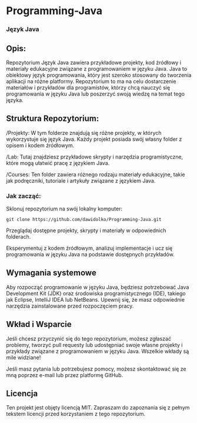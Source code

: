 # Programming-Java

### **Język Java**

## **Opis:**
Repozytorium Język Java zawiera przykładowe projekty, kod źródłowy i materiały edukacyjne związane z programowaniem w języku Java. Java to obiektowy język programowania, który jest szeroko stosowany do tworzenia aplikacji na różne platformy. Repozytorium to ma na celu dostarczenie materiałów i przykładów dla programistów, którzy chcą nauczyć się programowania w języku Java lub poszerzyć swoją wiedzę na temat tego języka.

## **Struktura Repozytorium:**
/Projekty: W tym folderze znajdują się różne projekty, w których wykorzystuje się język Java. Każdy projekt posiada swój własny folder z opisem i kodem źródłowym.

/Lab: Tutaj znajdziesz przykładowe skrypty i narzędzia programistyczne, które mogą ułatwić pracę z językiem Java.

/Courses: Ten folder zawiera różnego rodzaju materiały edukacyjne, takie jak podręczniki, tutoriale i artykuły związane z językiem Java.

### **Jak zacząć:**

Sklonuj repozytorium na swój lokalny komputer:
```
git clone https://github.com/dawidolko/Programming-Java.git
```
Przeglądaj dostępne projekty, skrypty i materiały w odpowiednich folderach.

Eksperymentuj z kodem źródłowym, analizuj implementacje i ucz się programowania w języku Java na podstawie dostępnych przykładów.

## **Wymagania systemowe**
Aby rozpocząć programowanie w języku Java, będziesz potrzebować Java Development Kit (JDK) oraz środowiska programistycznego (IDE), takiego jak Eclipse, IntelliJ IDEA lub NetBeans. Upewnij się, że masz odpowiednie narzędzia zainstalowane przed rozpoczęciem pracy.

## **Wkład i Wsparcie**
Jeśli chcesz przyczynić się do tego repozytorium, możesz zgłaszać problemy, tworzyć pull requesty lub udostępniać swoje własne projekty i przykłady związane z programowaniem w języku Java. Wszelkie wkłady są mile widziane!

Jeśli masz pytania lub potrzebujesz pomocy, możesz skontaktować się ze mną poprzez e-mail lub przez platformę GitHub.

## **Licencja**
Ten projekt jest objęty licencją MIT. Zapraszam do zapoznania się z pełnym tekstem licencji przed korzystaniem z tego repozytorium.

